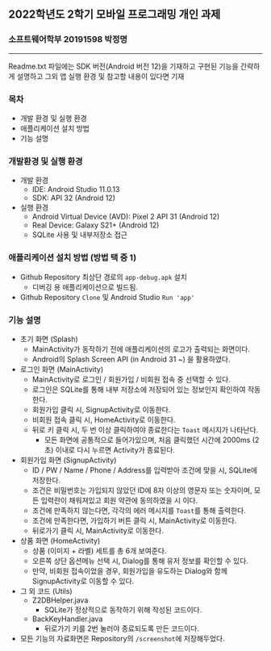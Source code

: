 ## 2022학년도 2학기 모바일 프로그래밍 개인 과제
### 소프트웨어학부 20191598 박정명
<hr />
Readme.txt 파일에는 SDK 버전(Android 버전 12)을 기재하고 
구현된 기능을 간략하게 설명하고 그외 앱 실행 환경 및 참고할 내용이 있다면 기재

### 목차
- 개발 환경 및 실행 환경
- 애플리케이션 설치 방법
- 기능 설명

### 개발환경 및 실행 환경
- 개발 환경
  - IDE: Android Studio 11.0.13
  - SDK: API 32 (Android 12)
- 실행 환경
  - Android Virtual Device (AVD): Pixel 2 API 31 (Android 12)
  - Real Device: Galaxy S21+ (Android 12)
  - SQLite 사용 및 내부저장소 접근

### 애플리케이션 설치 방법 (방법 택 중 1)
- Github Repository 최상단 경로의 `app-debug.apk` 설치
  - 디버깅 용 애플리케이션으로 빌드됨.
- Github Repository `Clone` 및 Android Studio `Run 'app'`

### 기능 설명
- 초기 화면 (Splash) 
  - MainActivity가 동작하기 전에 애플리케이션의 로고가 출력되는 화면이다.
  - Android의 Splash Screen API (in Android 31 ~) 을 활용하였다.
- 로그인 화면 (MainActivity)
  - MainActivity로 로그인 / 회원가입 / 비회원 접속 중 선택할 수 있다.
  - 로그인은 SQLite를 통해 내부 저장소에 저장되어 있는 정보인지 확인하여 작동한다.
  - 회원가입 클릭 시, SignupActivity로 이동한다.
  - 비회원 접속 클릭 시, HomeActivity로 이동한다.
  - 뒤로 키 클릭 시, 두 번 이상 클릭하여야 종료한다는 `Toast` 메시지가 나타난다.
    - 모든 화면에 공통적으로 들어가있으며, 처음 클릭했던 시간에 2000ms (2초) 이내로 다시 누르면 Activity가 종료된다.
- 회원가입 화면 (SignupActivity)
  - ID / PW / Name / Phone / Address를 입력받아 조건에 맞을 시, SQLite에 저장한다.
  - 조건은 비밀번호는 가입되지 않았던 ID에 8자 이상의 영문자 또는 숫자이며, 모든 입력란이 채워져있고 회원 약관에 동의하였을 시 이다.
  - 조건에 만족하지 않는다면, 각각의 에러 메시지를 `Toast`를 통해 출력한다.
  - 조건에 만족한다면, 가입하기 버튼 클릭 시, MainActivity로 이동한다.
  - 뒤로가기 클릭 시, MainActivity로 이동한다.
- 상품 화면 (HomeActivity)
  - 상품 (이미지 + 라벨) 세트를 총 6개 보여준다.
  - 오른쪽 상단 옵션메뉴 선택 시, Dialog를 통해 유저 정보를 확인할 수 있다.
  - 만약, 비회원 접속이었을 경우, 회원가입을 유도하는 Dialog와 함께 SignupActivity로 이동할 수 있다.
- 그 외 코드 (Utils)
  - Z2DBHelper.java
    - SQLite가 정상적으로 동작하기 위해 작성된 코드이다.
  - BackKeyHandler.java
    - 뒤로가기 키를 2번 눌러야 종료되도록 만든 코드이다.
- 모든 기능의 자료화면은 Repository의 `/screenshot`에 저장해두었다.